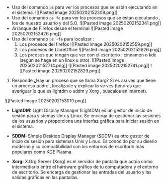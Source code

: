 -  Uso del comando `ps` para ver los procesos que se están ejecutando en el sistema.
![[Pasted image 20250202152308.png]]
- Uso del comando `ps fe` para ver los procesos que se están ejecutando , los de nuestro usuario y del S.O.
![[Pasted image 20250202152341.png]]
-  Arranque de Firefox desde  el terminal
![[Pasted image 20250202152426.png]]
-  Uso del comando `ps -fe` para localizar :
	1. Los procesos del firefox
	   ![[Pasted image 20250202152559.png]]
	2. Los procesos de LibreOffice
	![[Pasted image 20250202152626.png]]
	1. Los prcesos que tengan que ver con el escritorio : cinnamon o kde (según se haga en un linux u otro).
	![[Pasted image 20250202152714.png]]
	![[Pasted image 20250202152741.png]]
	![[Pasted image 20250202152829.png]]
1. Responde ¿Hay un proceso que se llama Xorg? Si es así ves que tiene un proceso padre , localizarle y explicar lo ve ves (tendras que averiguar lo que es lightdm o sddm y Xorg , buscalos en internet).

![[Pasted image 20250202153010.png]]

- **LightDM:** Light Display Manager (LightDM) es un gestor de inicio de sesión para sistemas Unix y Linux. Se encarga de gestionar las sesiones de los usuarios y proporciona una interfaz gráfica para iniciar sesión en el sistema.
    
- **SDDM:** Simple Desktop Display Manager (SDDM) es otro gestor de inicio de sesión para sistemas Unix y Linux. Es conocido por su diseño moderno y su compatibilidad con los entornos de escritorio más populares como KDE Plasma.
    
- **Xorg:** X.Org Server (Xorg) es el servidor de pantalla que actúa como intermediario entre el hardware gráfico de tu computadora y el entorno de escritorio. Se encarga de gestionar las entradas del usuario y las salidas gráficas en las pantallas.